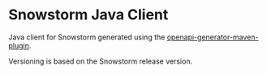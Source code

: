 # Snowstorm Java Client

Java client for Snowstorm generated using
the [openapi-generator-maven-plugin](https://github.com/OpenAPITools/openapi-generator/tree/master/modules/openapi-generator-maven-plugin).

Versioning is based on the Snowstorm release version.